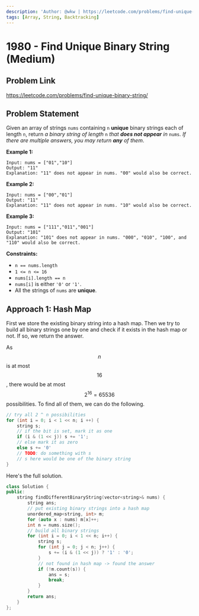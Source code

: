 ```yaml
---
description: 'Author: @wkw | https://leetcode.com/problems/find-unique-binary-string/'
tags: [Array, String, Backtracking]
---
```


# 1980 - Find Unique Binary String (Medium)

## Problem Link

https://leetcode.com/problems/find-unique-binary-string/

## Problem Statement

Given an array of strings `nums` containing `n` **unique** binary strings each of length `n`, return _a binary string of length_ `n` _that **does not appear** in_ `nums`_. If there are multiple answers, you may return **any** of them_.

**Example 1:**

```
Input: nums = ["01","10"]
Output: "11"
Explanation: "11" does not appear in nums. "00" would also be correct.
```

**Example 2:**

```
Input: nums = ["00","01"]
Output: "11"
Explanation: "11" does not appear in nums. "10" would also be correct.
```

**Example 3:**

```
Input: nums = ["111","011","001"]
Output: "101"
Explanation: "101" does not appear in nums. "000", "010", "100", and "110" would also be correct.
```

**Constraints:**

- `n == nums.length`
- `1 <= n <= 16`
- `nums[i].length == n`
- `nums[i]` is either `'0'` or `'1'`.
- All the strings of `nums` are **unique**.

## Approach 1: Hash Map

First we store the existing binary string into a hash map. Then we try to build all binary strings one by one and check if it exists in the hash map or not. If so, we return the answer.

As $$n$$ is at most $$16$$, there would be at most $$2 ^ {16} = 65536$$ possibilities. To find all of them, we can do the following.

<Tabs>
<TabItem value="cpp" label="C++">
<SolutionAuthor name="@wkw"/>

```cpp
// try all 2 ^ n possibilities
for (int i = 0; i < 1 << n; i ++) {
    string s;
    // if the bit is set, mark it as one
    if (i & (1 << j)) s += '1';
    // else mark it as zero
    else s += '0'
    // TODO: do something with s
    // s here would be one of the binary string
}
```

</TabItem>
</Tabs>

Here's the full solution.

<Tabs>
<TabItem value="cpp" label="C++">
<SolutionAuthor name="@wkw"/>

```cpp
class Solution {
public:
    string findDifferentBinaryString(vector<string>& nums) {
        string ans;
        // put existing binary strings into a hash map
        unordered_map<string, int> m;
        for (auto x : nums) m[x]++;
        int n = nums.size();
        // build all binary strings
        for (int i = 0; i < 1 << n; i++) {
            string s;
            for (int j = 0; j < n; j++) {
                s += (i & (1 << j)) ? '1' : '0';
            }
            // not found in hash map -> found the answer
            if (!m.count(s)) {
                ans = s;
                break;
            }
        }
        return ans;
    }
};
```

</TabItem>
</Tabs>
